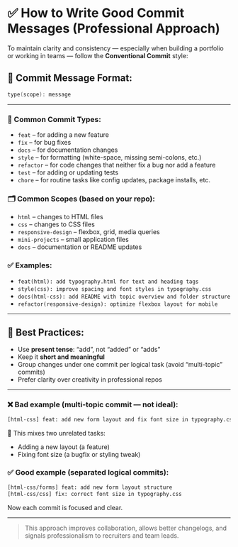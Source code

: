 # ✅ How to Write Good Commit Messages (Professional Approach)

To maintain clarity and consistency — especially when building a portfolio or working in teams — follow the **Conventional Commit** style:

## 🔧 Commit Message Format:

```cpp
type(scope): message
```

---

### 🔑 Common Commit Types:

- `feat` – for adding a new feature    
- `fix` – for bug fixes    
- `docs` – for documentation changes    
- `style` – for formatting (white-space, missing semi-colons, etc.)    
- `refactor` – for code changes that neither fix a bug nor add a feature    
- `test` – for adding or updating tests    
- `chore` – for routine tasks like config updates, package installs, etc.    

### 🗂 Common Scopes (based on your repo):

- `html` – changes to HTML files    
- `css` – changes to CSS files    
- `responsive-design` – flexbox, grid, media queries    
- `mini-projects` – small application files    
- `docs` – documentation or README updates    

### ✅ Examples:

- `feat(html): add typography.html for text and heading tags`    
- `style(css): improve spacing and font styles in typography.css`    
- `docs(html-css): add README with topic overview and folder structure`    
- `refactor(responsive-design): optimize flexbox layout for mobile`    

---
## 🤝 Best Practices:

- Use **present tense**: “add”, not “added” or “adds”    
- Keep it **short and meaningful**    
- Group changes under one commit per logical task (avoid “multi-topic” commits)    
- Prefer clarity over creativity in professional repos    

---

### ❌ Bad example (multi-topic commit — not ideal):

```bash
[html-css] feat: add new form layout and fix font size in typography.css
```

🔎 This mixes two unrelated tasks:

- Adding a new layout (a feature)    
- Fixing font size (a bugfix or styling tweak)

### ✅ Good example (separated logical commits):

```bash
[html-css/forms] feat: add new form layout structure  
[html-css/css] fix: correct font size in typography.css
```

Now each commit is focused and clear.

---

> This approach improves collaboration, allows better changelogs, and signals professionalism to recruiters and team leads.